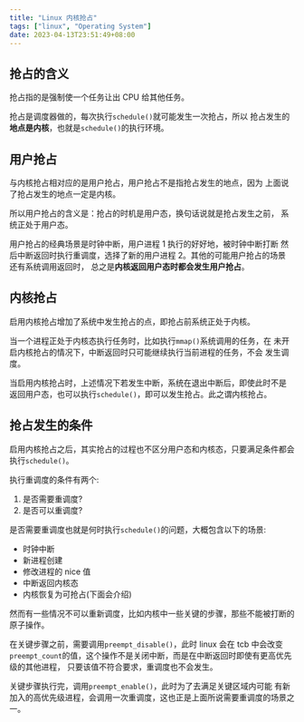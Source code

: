 ```yaml
---
title: "Linux 内核抢占"
tags: ["linux", "Operating System"]
date: 2023-04-13T23:51:49+08:00
---
```


## 抢占的含义

抢占指的是强制使一个任务让出 CPU 给其他任务。

抢占是调度器做的，每次执行`schedule()`就可能发生一次抢占，所以
抢占发生的**地点是内核**，也就是`schedule()`的执行环境。

## 用户抢占

与内核抢占相对应的是用户抢占，用户抢占不是指抢占发生的地点，因为
上面说了抢占发生的地点一定是内核。

所以用户抢占的含义是：抢占的时机是用户态，换句话说就是抢占发生之前，
系统正处于用户态。

用户抢占的经典场景是时钟中断，用户进程 1 执行的好好地，被时钟中断打断
然后中断返回时执行重调度，选择了新的用户进程 2。其他的可能用户抢占的场景
还有系统调用返回时， 总之是**内核返回用户态时都会发生用户抢占**。

## 内核抢占

启用内核抢占增加了系统中发生抢占的点，即抢占前系统正处于内核。

当一个进程正处于内核态执行任务时，比如执行`mmap()`系统调用的任务，在
未开启内核抢占的情况下，中断返回时只可能继续执行当前进程的任务，不会
发生调度。

当启用内核抢占时，上述情况下若发生中断，系统在退出中断后，即使此时不是
返回用户态，也可以执行`schedule()`，即可以发生抢占。此之谓内核抢占。

## 抢占发生的条件

启用内核抢占之后，其实抢占的过程也不区分用户态和内核态，只要满足条件都会
执行`schedule()`。

执行重调度的条件有两个:

1. 是否需要重调度?
2. 是否可以重调度?

是否需要重调度也就是何时执行`schedule()`的问题，大概包含以下的场景:

- 时钟中断
- 新进程创建
- 修改进程的 nice 值
- 中断返回内核态
- 内核恢复为可抢占(下面会介绍)

然而有一些情况不可以重新调度，比如内核中一些关键的步骤，那些不能被打断的
原子操作。

在关键步骤之前，需要调用`preempt_disable()`，此时 linux 会在 tcb 中会改变
`preempt_count`的值，这个操作不是关闭中断，而是在中断返回时即使有更高优先级的其他进程，
只要该值不符合要求，重调度也不会发生。

关键步骤执行完，调用`preempt_enable()`，此时为了去满足关键区域内可能
有新加入的高优先级进程，会调用一次重调度，这也正是上面所说需要重调度的场景之一。
